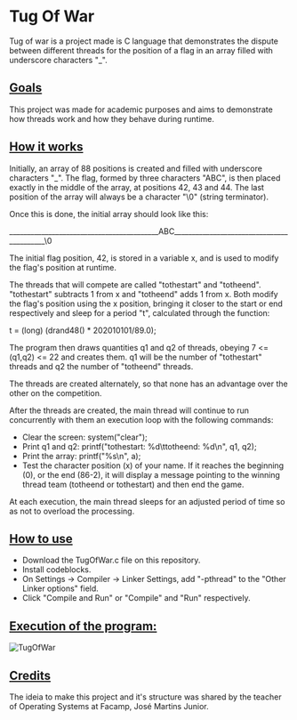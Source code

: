 # Tug Of War
<p>Tug of war is a project made is C language that demonstrates the dispute between different threads for the position of a flag in an array filled with underscore characters "_".</p>

## <ins>Goals</ins>
<p>This project was made for academic purposes and aims to demonstrate how threads work and how they behave during runtime.</p>

## <ins>How it works</ins>
<p>Initially, an array of 88 positions is created and filled with underscore characters "_". The flag, formed by three characters "ABC", is then placed exactly in the middle of the array, at positions 42, 43 and 44. The last position of the array will always be a character "\0" (string terminator).</p>
<p>Once this is done, the initial array should look like this:</p>
<p>__________________________________________ABC__________________________________________\0</p>
<p>The initial flag position, 42, is stored in a variable x, and is used to modify the flag's position at runtime.</p>
<p>The threads that will compete are called "tothestart" and "totheend". "tothestart" subtracts 1 from x and "totheend" adds 1 from x. Both modify the flag's position using the x position, bringing it closer to the start or end respectively and sleep for a period "t", calculated through the function:</p>
<p>t = (long) (drand48() * 202010101/89.0);</p> 
<p>The program then draws quantities q1 and q2 of threads, obeying 7 <= (q1,q2) <= 22 and creates them. q1 will be the number of "tothestart" threads and q2 the number of "totheend" threads.</p>
<p>The threads are created alternately, so that none has an advantage over the other on the competition.</p>
<p>After the threads are created, the main thread will continue to run concurrently with them an execution loop with the following commands:</p>

- Clear the screen: system("clear");
- Print q1 and q2: printf("tothestart: %d\ttotheend: %d\n", q1, q2);
- Print the array:  printf("%s\n", a);
- Test the character position (x) of your name. If it reaches the beginning (0), or the end (86-2), it will display a message pointing to the winning thread team (totheend or tothestart) and then end the game.

<p>At each execution, the main thread sleeps for an adjusted period of time so as not to overload the processing.</p>

## <ins>How to use </ins>
- Download the TugOfWar.c file on this repository.
- Install codeblocks.
- On Settings -> Compiler -> Linker Settings, add "-pthread" to the "Other Linker options" field.
- Click "Compile and Run" or "Compile" and "Run" respectively.

## <ins>Execution of the program:</ins>
![TugOfWar](https://user-images.githubusercontent.com/67275098/175830228-f6e61e7c-8497-4ad0-854f-f47b90b85fd5.gif)

## <ins>Credits</ins>
<p> The ideia to make this project and it's structure was shared by the teacher of Operating Systems at Facamp, José Martins Junior.</p>

